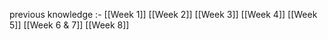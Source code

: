 previous knowledge :- [[Week 1]] [[Week 2]] [[Week 3]] [[Week 4]] [[Week 5]] [[Week 6 & 7]]
[[Week 8]] 